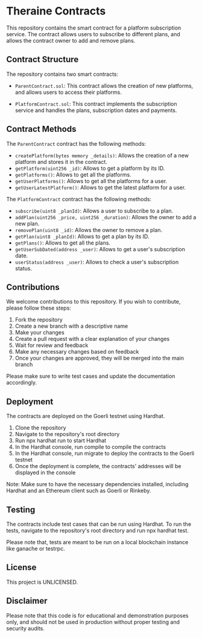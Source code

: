 # Theraine Contracts
This repository contains the smart contract for a platform subscription service. The contract allows users to subscribe to different plans, and allows the contract owner to add and remove plans.

## Contract Structure
The repository contains two smart contracts:

- `ParentContract.sol`: This contract allows the creation of new platforms, and allows users to access their platforms.

- `PlatformContract.sol`: This contract implements the subscription service and handles the plans, subscription dates and payments.


## Contract Methods

The `ParentContract` contract has the following methods:

- `createPlatform(bytes memory _details)`: Allows the creation of a new platform and stores it in the contract.
- `getPlatform(uint256 _id)`: Allows to get a platform by its ID.
- `getPlatforms()`: Allows to get all the platforms.
- `getUserPlatforms()`: Allows to get all the platforms for a user.
- `getUserLatestPlatform()`: Allows to get the latest platform for a user.


The `PlatformContract` contract has the following methods:

- `subscribe(uint8 _planId)`: Allows a user to subscribe to a plan.
- `addPlan(uint256 _price, uint256 _duration)`: Allows the owner to add a new plan.
- `removePlan(uint8 _id)`: Allows the owner to remove a plan.
- `getPlan(uint8 _planId)`: Allows to get a plan by its ID.
- `getPlans()`: Allows to get all the plans.
- `getUserSubDated(address _user)`: Allows to get a user's subscription date.
- `userStatus(address _user)`: Allows to check a user's subscription status.

## Contributions
We welcome contributions to this repository. If you wish to contribute, please follow these steps:

1. Fork the repository
2. Create a new branch with a descriptive name
3. Make your changes
4. Create a pull request with a clear explanation of your changes
5. Wait for review and feedback
6. Make any necessary changes based on feedback
7. Once your changes are approved, they will be merged into the main branch

Please make sure to write test cases and update the documentation accordingly.

## Deployment
The contracts are deployed on the Goerli testnet using Hardhat.

1. Clone the repository
2. Navigate to the repository's root directory
3. Run npx hardhat run to start Hardhat
4. In the Hardhat console, run compile to compile the contracts
5. In the Hardhat console, run migrate to deploy the contracts to the Goerli testnet
6. Once the deployment is complete, the contracts' addresses will be displayed in the console

Note: Make sure to have the necessary dependencies installed, including Hardhat and an Ethereum client such as Goerli or Rinkeby.

## Testing
The contracts include test cases that can be run using Hardhat. To run the tests, navigate to the repository's root directory and run npx hardhat test.

Please note that, tests are meant to be run on a local blockchain instance like ganache or testrpc.

## License
This project is UNLICENSED.

## Disclaimer
Please note that this code is for educational and demonstration purposes only, and should not be used in production without proper testing and security audits.